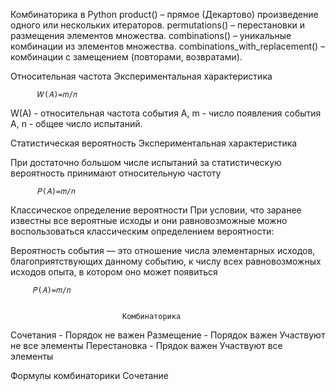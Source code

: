 Комбинаторика в Python
product() – прямое (Декартово) произведение одного или нескольких итераторов.
permutations() – перестановки и размещения элементов множества.
combinations() – уникальные комбинации из элементов множества.
combinations_with_replacement() – комбинации с замещением (повторами, возвратами).


Относительная частота
Экспериментальная характеристика

          𝑊(𝐴)=𝑚/𝑛

W(A) - относительная частота события A,
m - число появления события A,
n - общее число испытаний.


Статистическая вероятность
Экспериментальная характеристика

При достаточно большом числе испытаний за статистическую вероятность принимают 
относительную частоту

          𝑃(𝐴)=𝑚/𝑛


Классическое определение вероятности
При условии, что  заранее известны все вероятные исходы
и они равновозможные можно воспользоваться
классическим определением вероятности:

Вероятность события — это отношение числа элементарных исходов,
благоприятствующих данному событию, к числу всех равновозможных исходов опыта, 
в котором оно может появиться

         𝑃(𝐴)=𝑚/𝑛


                             Комбинаторика


Сочетания - Порядок не важен
Размещение -  Порядок важен Участвуют не все элементы
Перестановка - Прядок важен Участвуют все элементы

Формулы комбинаторики 
Сочетание

